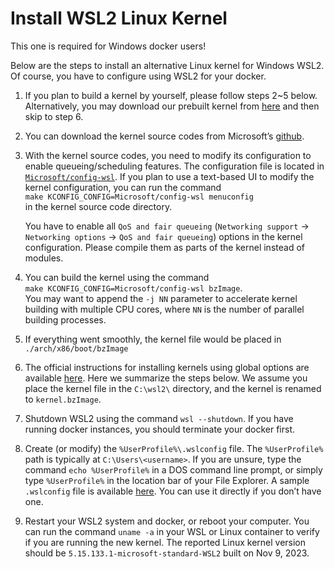 Install WSL2 Linux Kernel
=========================

This one is required for Windows docker users!

Below are the steps to install an alternative Linux kernel for Windows WSL2. Of course, you have to configure using WSL2 for your docker.

1.  If you plan to build a kernel by yourself, please follow steps 2~5 below. Alternatively, you may download our prebuilt kernel from [here](https://inp.zoolab.org/wsl/kernel.bzImage) and then skip to step 6.
    
2.  You can download the kernel source codes from Microsoft’s [github](https://github.com/microsoft/WSL2-Linux-Kernel).
    
3.  With the kernel source codes, you need to modify its configuration to enable queueing/scheduling features. The configuration file is located in [`Microsoft/config-wsl`](https://github.com/microsoft/WSL2-Linux-Kernel/blob/linux-msft-wsl-5.15.y/Microsoft/config-wsl). If you plan to use a text-based UI to modify the kernel configuration, you can run the command  
    `make KCONFIG_CONFIG=Microsoft/config-wsl menuconfig`  
    in the kernel source code directory.
    
    You have to enable all `QoS and fair queueing` (`Networking support` → `Networking options` → `QoS and fair queueing`) options in the kernel configuration. Please compile them as parts of the kernel instead of modules.
    
4.  You can build the kernel using the command  
    `make KCONFIG_CONFIG=Microsoft/config-wsl bzImage`.  
    You may want to append the `-j NN` parameter to accelerate kernel building with multiple CPU cores, where `NN` is the number of parallel building processes.
    
5.  If everything went smoothly, the kernel file would be placed in `./arch/x86/boot/bzImage`
    
6.  The official instructions for installing kernels using global options are available [here](https://learn.microsoft.com/en-us/windows/wsl/wsl-config). Here we summarize the steps below. We assume you place the kernel file in the `C:\wsl2\` directory, and the kernel is renamed to `kernel.bzImage`.
    
7.  Shutdown WSL2 using the command `wsl --shutdown`. If you have running docker instances, you should terminate your docker first.
    
8.  Create (or modify) the `%UserProfile%\.wslconfig` file. The `%UserProfile%` path is typically at `C:\Users\<username>`. If you are unsure, type the command `echo %UserProfile%` in a DOS command line prompt, or simply type `%UserProfile%` in the location bar of your File Explorer. A sample `.wslconfig` file is available [here](https://inp.zoolab.org/wsl/dot.wslconfig.txt). You can use it directly if you don’t have one.
    
9.  Restart your WSL2 system and docker, or reboot your computer. You can run the command `uname -a` in your WSL or Linux container to verify if you are running the new kernel. The reported Linux kernel version should be `5.15.133.1-microsoft-standard-WSL2` built on Nov 9, 2023.